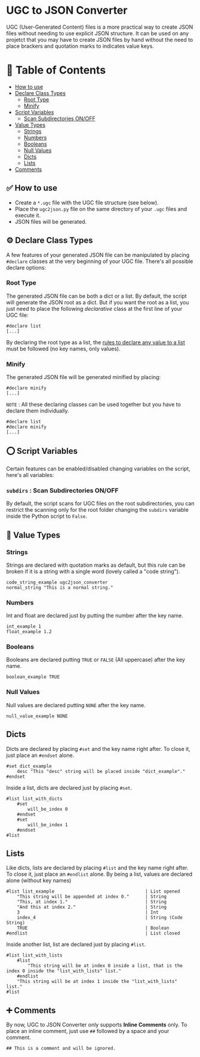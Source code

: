 # UGC to JSON Converter

UGC (User-Generated Content) files is a more practical way to create JSON files without needing to use explicit JSON structure. It can be used on any projetct that you may have to create JSON files by hand without the need to place brackers and quotation marks to indicates value keys.

# 💠 Table of Contents
- [How to use](#-how-to-use)
- [Declare Class Types](#%EF%B8%8F-declare-class-types)
    - [Root Type](#root-type)
    - [Minify](#minify)
- [Script Variables](#%EF%B8%8F-script-variables)
    - [Scan Subdirectories ON/OFF](#subdirs--read-subdirectories-onoff)
- [Value Types](#-value-types)
    - [Strings](#strings)
    - [Numbers](#numbers)
    - [Booleans](#booleans)
    - [Null Values](#null-values)
    - [Dicts](#dicts)
    - [Lists](#lists)
- [Comments](#-comments)

## ✅ How to use

- Create a `*.ugc` file with the UGC file structure (see below).
- Place the `ugc2json.py` file on the same directory of your `.ugc` files and execute it.
- JSON files will be generated.

## ⚙️ Declare Class Types
A few features of your generated JSON file can be manipulated by placing `#declare` classes at the very beginning of your UGC file. There's all possible declare options:

### Root Type
The generated JSON file can be both a dict or a list. By default, the script will generate the JSON root as a dict. But if you want the root as a list, you just need to place the following _declarative_ class at the first line of your UGC file:

    #declare list
    [...]

By declaring the root type as a list, the [rules to declare any value to a list](#lists "Lists") must be followed (no key names, only values).

### Minify
The generated JSON file will be generated minified by placing:
    
    #declare minify
    [...]
    
`NOTE` : All these declaring classes can be used together but you have to declare them individually.

    #declare list
    #declare minify
    [...]

## ⭕️ Script Variables
Certain features can be enabled/disabled changing variables on the script, here's all variables:

### `subdirs` : Scan Subdirectories ON/OFF
By default, the script scans for UGC files on the root subdirectories, you can restrict the scanning only for the root folder changing the `subdirs` variable inside the Python script to `False`.

## 📄 Value Types

### Strings

Strings are declared with quotation marks as default, but this rule can be broken if it is a string with a single word (lovely called a "code string").

    code_string_example ugc2json_converter
    normal_string "This is a normal string."

### Numbers

Int and float are declared just by putting the number after the key name.

    int_example 1
    float_example 1.2
    
### Booleans

Booleans are declared putting `TRUE` or `FALSE` (All uppercase) after the key name.

    boolean_example TRUE

### Null Values

Null values are declared putting `NONE` after the key name.

    null_value_example NONE
    
## Dicts

Dicts are declared by placing `#set` and the key name right after. To close it, just place an `#endset` alone.

    #set dict_example
        desc "This "desc" string will be placed inside "dict_example"."
    #endset
    
Inside a list, dicts are declared just by placing `#set`.

    #list list_with_dicts
        #set
            will_be_index 0
        #endset
        #set
            will_be_index 1
        #endset
    #list
    
## Lists

Like dicts, lists are declared by placing `#list` and the key name right after. To close it, just place an `#endlist` alone. By being a list, values are declared alone (without key names)

    #list list_example                                  | List opened
        "This string will be appended at index 0."      | String
        "This, at index 1."                             | String
        "And this at index 2."                          | String
        3                                               | Int
        index_4                                         | String (Code String)
        TRUE                                            | Boolean
    #endlist                                            | List closed

Inside another list, list are declared just by placing `#list`.

    #list list_with_lists
        #list
            "This string will be at index 0 inside a list, that is the index 0 inside the "list_with_lists" list."
        #endlist
        "This string will be at index 1 inside the "list_with_lists" list."
    #list

## ➕ Comments

By now, UGC to JSON Converter only supports __Inline Comments__ only.
To place an inline comment, just use `##` followed by a space and your comment.

    ## This is a comment and will be ignored.
